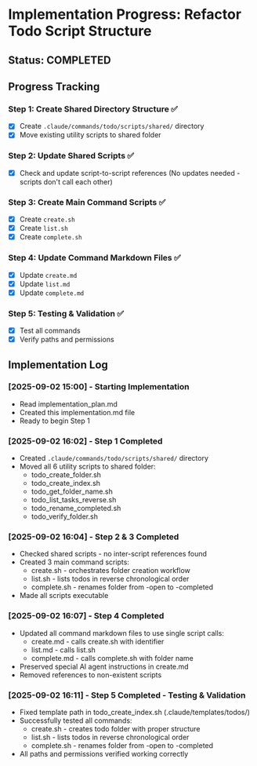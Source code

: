 # Implementation Progress: Refactor Todo Script Structure

## Status: COMPLETED

## Progress Tracking

### Step 1: Create Shared Directory Structure ✅

- [x] Create `.claude/commands/todo/scripts/shared/` directory
- [x] Move existing utility scripts to shared folder

### Step 2: Update Shared Scripts ✅

- [x] Check and update script-to-script references (No updates needed - scripts don't call each other)

### Step 3: Create Main Command Scripts ✅

- [x] Create `create.sh`
- [x] Create `list.sh`
- [x] Create `complete.sh`

### Step 4: Update Command Markdown Files ✅

- [x] Update `create.md`
- [x] Update `list.md`
- [x] Update `complete.md`

### Step 5: Testing & Validation ✅

- [x] Test all commands
- [x] Verify paths and permissions

## Implementation Log

### [2025-09-02 15:00] - Starting Implementation

- Read implementation_plan.md
- Created this implementation.md file
- Ready to begin Step 1

### [2025-09-02 16:02] - Step 1 Completed

- Created `.claude/commands/todo/scripts/shared/` directory
- Moved all 6 utility scripts to shared folder:
  - todo_create_folder.sh
  - todo_create_index.sh
  - todo_get_folder_name.sh
  - todo_list_tasks_reverse.sh
  - todo_rename_completed.sh
  - todo_verify_folder.sh

### [2025-09-02 16:04] - Step 2 & 3 Completed

- Checked shared scripts - no inter-script references found
- Created 3 main command scripts:
  - create.sh - orchestrates folder creation workflow
  - list.sh - lists todos in reverse chronological order
  - complete.sh - renames folder from -open to -completed
- Made all scripts executable

### [2025-09-02 16:07] - Step 4 Completed

- Updated all command markdown files to use single script calls:
  - create.md - calls create.sh with identifier
  - list.md - calls list.sh
  - complete.md - calls complete.sh with folder name
- Preserved special AI agent instructions in create.md
- Removed references to non-existent scripts

### [2025-09-02 16:11] - Step 5 Completed - Testing & Validation

- Fixed template path in todo_create_index.sh (.claude/templates/todos/)
- Successfully tested all commands:
  - create.sh - creates todo folder with proper structure
  - list.sh - lists todos in reverse chronological order
  - complete.sh - renames folder from -open to -completed
- All paths and permissions verified working correctly
